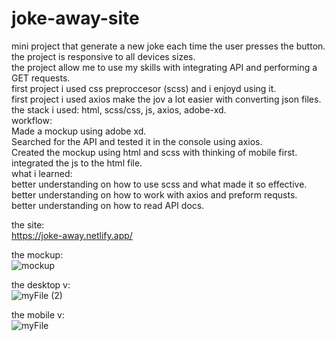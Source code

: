 # joke-away-site
mini project that generate a new joke each time the user presses the button.  
the project is responsive to all devices sizes.  
the project allow me to use my skills with integrating API and performing a GET requests.  
first project i used css preproccesor (scss) and i enjoyd using it.  
first project i used axios make the jov a lot easier with converting json files.  
the stack i used: html, scss/css, js, axios, adobe-xd.  
workflow:  
Made a mockup using adobe xd.  
Searched for the API and tested it in the console using axios.  
Created the mockup using html and scss with thinking of mobile first.  
integrated the js to the html file.  
what i learned:  
better understanding on how to use scss and what made it so effective.  
better understanding on how to work with axios and preform requsts.  
better understanding on how to read API docs.  


the site:  
https://joke-away.netlify.app/  

the mockup:  
![mockup](https://user-images.githubusercontent.com/73761063/97835328-91d87200-1ce2-11eb-92d7-6fb5f4416042.png)  

the desktop v:  
![myFile (2)](https://user-images.githubusercontent.com/73761063/97836153-52ab2080-1ce4-11eb-9d11-a8ebb3116335.gif)  

the mobile v:  
![myFile](https://user-images.githubusercontent.com/73761063/97836161-56d73e00-1ce4-11eb-9620-3fd42bba456e.gif)  
